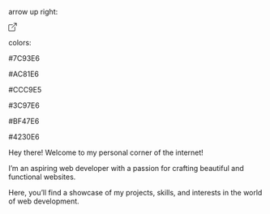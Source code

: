 arrow up right:

<svg xmlns=http://www.w3.org/2000/svg width="16" height="16" fill="currentColor" class="bi bi-box-arrow-up-right" viewBox="0 0 16 16">

  <path fill-rule="evenodd" d="M8.636 3.5a.5.5 0 0 0-.5-.5H1.5A1.5 1.5 0 0 0 0 4.5v10A1.5 1.5 0 0 0 1.5 16h10a1.5 1.5 0 0 0 1.5-1.5V7.864a.5.5 0 0 0-1 0V14.5a.5.5 0 0 1-.5.5h-10a.5.5 0 0 1-.5-.5v-10a.5.5 0 0 1 .5-.5h6.636a.5.5 0 0 0 .5-.5"/>

  <path fill-rule="evenodd" d="M16 .5a.5.5 0 0 0-.5-.5h-5a.5.5 0 0 0 0 1h3.793L6.146 9.146a.5.5 0 1 0 .708.708L15 1.707V5.5a.5.5 0 0 0 1 0z"/>

</svg>

 

colors:

#7C93E6

#AC81E6

#CCC9E5

#3C97E6

#BF47E6

#4230E6

 


 

Hey there! Welcome to my personal corner of the internet!

 

I’m an aspiring web developer with a passion for crafting beautiful and functional websites.

Here, you’ll find a showcase of my projects, skills, and interests in the world of web development.

 